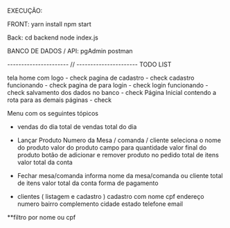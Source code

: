 EXECUÇÃO: 

FRONT: yarn install
npm start

Back:
cd backend
node index.js

BANCO DE DADOS / API:
pgAdmin
postman


---------------------- // ----------------------
TODO LIST 

tela home com logo - check
pagina de cadastro - check
cadastro funcionando - check
pagina de para login - check
login funcionando - check
salvamento dos dados no banco - check
Página Inicial contendo a rota para as demais páginas - check


Menu com os seguintes tópicos
- vendas do dia
total de vendas
total do dia


- Lançar Produto 
Numero da Mesa / comanda / cliente
seleciona o nome do produto
valor do produto
campo para quantidade
valor final do produto
botão de adicionar e remover produto no pedido
total de itens
valor total da conta


- Fechar mesa/comanda
informa nome da mesa/comanda ou cliente
total de itens
valor total da conta
forma de pagamento


- clientes ( listagem e cadastro )
cadastro com
nome
cpf
endereço
numero
bairro
complemento
cidade
estado
telefone
email

**filtro por nome ou cpf 

